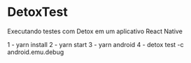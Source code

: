 # DetoxTest
Executando testes com Detox em um aplicativo React Native

1 - yarn install
2 - yarn start 
3 - yarn android 
4 - detox test -c android.emu.debug
